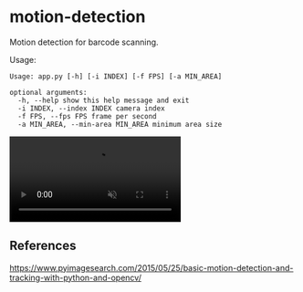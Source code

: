 # motion-detection

Motion detection for barcode scanning.


Usage:

```
Usage: app.py [-h] [-i INDEX] [-f FPS] [-a MIN_AREA]

optional arguments:
  -h, --help show this help message and exit
  -i INDEX, --index INDEX camera index
  -f FPS, --fps FPS frame per second
  -a MIN_AREA, --min-area MIN_AREA minimum area size
```

<video src="https://user-images.githubusercontent.com/5462205/125550993-f2889388-170c-4875-957e-dec36e546803.mp4" data-canonical-src="https://user-images.githubusercontent.com/5462205/125550993-f2889388-170c-4875-957e-dec36e546803.mp4" controls="controls" muted="muted" class="d-block rounded-bottom-2 width-fit" style="max-height:640px;"></video>

## References

https://www.pyimagesearch.com/2015/05/25/basic-motion-detection-and-tracking-with-python-and-opencv/